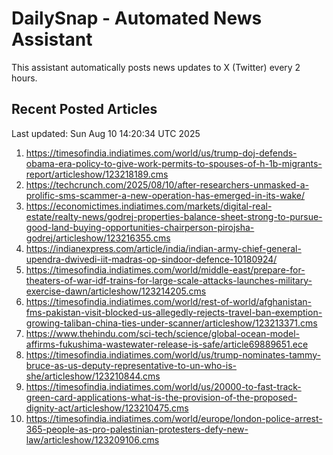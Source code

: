 # DailySnap - Automated News Assistant

This assistant automatically posts news updates to X (Twitter) every 2 hours.

## Recent Posted Articles

Last updated: Sun Aug 10 14:20:34 UTC 2025

1. https://timesofindia.indiatimes.com/world/us/trump-doj-defends-obama-era-policy-to-give-work-permits-to-spouses-of-h-1b-migrants-report/articleshow/123218189.cms
2. https://techcrunch.com/2025/08/10/after-researchers-unmasked-a-prolific-sms-scammer-a-new-operation-has-emerged-in-its-wake/
3. https://economictimes.indiatimes.com/markets/digital-real-estate/realty-news/godrej-properties-balance-sheet-strong-to-pursue-good-land-buying-opportunities-chairperson-pirojsha-godrej/articleshow/123216355.cms
4. https://indianexpress.com/article/india/indian-army-chief-general-upendra-dwivedi-iit-madras-op-sindoor-defence-10180924/
5. https://timesofindia.indiatimes.com/world/middle-east/prepare-for-theaters-of-war-idf-trains-for-large-scale-attacks-launches-military-exercise-dawn/articleshow/123214205.cms
6. https://timesofindia.indiatimes.com/world/rest-of-world/afghanistan-fms-pakistan-visit-blocked-us-allegedly-rejects-travel-ban-exemption-growing-taliban-china-ties-under-scanner/articleshow/123213371.cms
7. https://www.thehindu.com/sci-tech/science/global-ocean-model-affirms-fukushima-wastewater-release-is-safe/article69889651.ece
8. https://timesofindia.indiatimes.com/world/us/trump-nominates-tammy-bruce-as-us-deputy-representative-to-un-who-is-she/articleshow/123210844.cms
9. https://timesofindia.indiatimes.com/world/us/20000-to-fast-track-green-card-applications-what-is-the-provision-of-the-proposed-dignity-act/articleshow/123210475.cms
10. https://timesofindia.indiatimes.com/world/europe/london-police-arrest-365-people-as-pro-palestinian-protesters-defy-new-law/articleshow/123209106.cms
